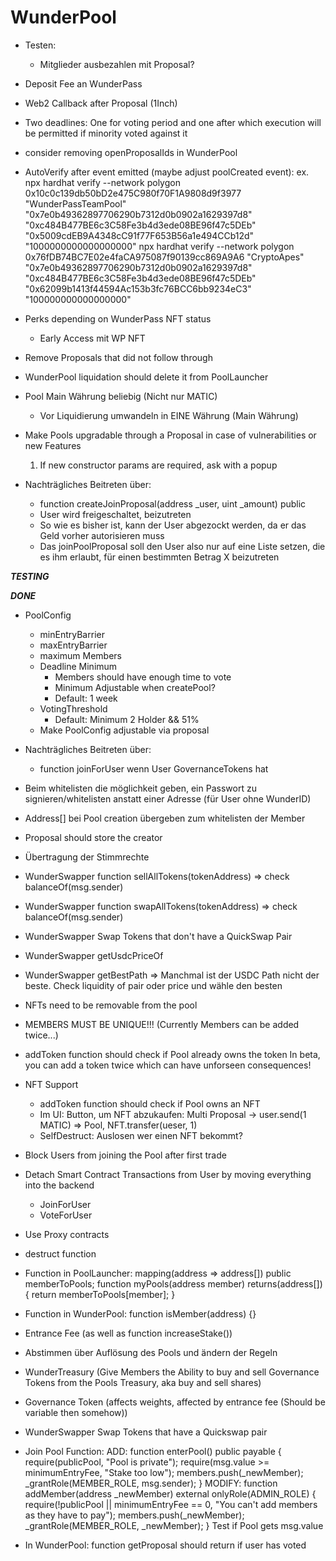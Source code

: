 # WunderPool

- Testen:

  - Mitglieder ausbezahlen mit Proposal?

- Deposit Fee an WunderPass

- Web2 Callback after Proposal (1Inch)

- Two deadlines: One for voting period and one after which execution will be permitted if minority voted against it

- consider removing openProposalIds in WunderPool

- AutoVerify after event emitted (maybe adjust poolCreated event):
  ex. npx hardhat verify --network polygon 0x10c0c139db50bD2e475C980f70F1A9808d9f3977 "WunderPassTeamPool" "0x7e0b49362897706290b7312d0b0902a1629397d8" "0xc484B477BE6c3C58Fe3b4d3ede08BE96f47c5DEb" "0x5009cdEB9A4348cC91f77F653B56a1e494CCb12d" "1000000000000000000"
  npx hardhat verify --network polygon 0x76fDB74BC7E02e4faCA975087f90139cc869A9A6 "CryptoApes" "0x7e0b49362897706290b7312d0b0902a1629397d8" "0xc484B477BE6c3C58Fe3b4d3ede08BE96f47c5DEb" "0x62099b1413f44594Ac153b3fc76BCC6bb9234eC3" "100000000000000000"

- Perks depending on WunderPass NFT status

  - Early Access mit WP NFT

- Remove Proposals that did not follow through

- WunderPool liquidation should delete it from PoolLauncher

- Pool Main Währung beliebig (Nicht nur MATIC)

  - Vor Liquidierung umwandeln in EINE Währung (Main Währung)

- Make Pools upgradable through a Proposal in case of vulnerabilities or new Features

  1. If new constructor params are required, ask with a popup

- Nachträgliches Beitreten über:

  - function createJoinProposal(address \_user, uint \_amount) public
  - User wird freigeschaltet, beizutreten
  - So wie es bisher ist, kann der User abgezockt werden, da er das Geld vorher autorisieren muss
  - Das joinPoolProposal soll den User also nur auf eine Liste setzen, die es ihm erlaubt, für einen bestimmten Betrag X beizutreten

**_TESTING_**

**_DONE_**

- PoolConfig

  - minEntryBarrier
  - maxEntryBarrier
  - maximum Members
  - Deadline Minimum
    - Members should have enough time to vote
    - Minimum Adjustable when createPool?
    - Default: 1 week
  - VotingThreshold
    - Default: Minimum 2 Holder && 51%
  - Make PoolConfig adjustable via proposal

- Nachträgliches Beitreten über:

  - function joinForUser wenn User GovernanceTokens hat

- Beim whitelisten die möglichkeit geben, ein Passwort zu signieren/whitelisten anstatt einer Adresse (für User ohne WunderID)

- Address[] bei Pool creation übergeben zum whitelisten der Member

- Proposal should store the creator

- Übertragung der Stimmrechte

- WunderSwapper function sellAllTokens(tokenAddress) => check balanceOf(msg.sender)

- WunderSwapper function swapAllTokens(tokenAddress) => check balanceOf(msg.sender)

- WunderSwapper Swap Tokens that don't have a QuickSwap Pair

- WunderSwapper getUsdcPriceOf

- WunderSwapper getBestPath => Manchmal ist der USDC Path nicht der beste. Check liquidity of pair oder price und wähle den besten

- NFTs need to be removable from the pool

- MEMBERS MUST BE UNIQUE!!! (Currently Members can be added twice...)

- addToken function should check if Pool already owns the token
  In beta, you can add a token twice which can have unforseen consequences!

- NFT Support

  - addToken function should check if Pool owns an NFT
  - Im UI: Button, um NFT abzukaufen: Multi Proposal -> user.send(1 MATIC) => Pool, NFT.transfer(ueser, 1)
  - SelfDestruct: Auslosen wer einen NFT bekommt?

- Block Users from joining the Pool after first trade

- Detach Smart Contract Transactions from User by moving everything into the backend

  - JoinForUser
  - VoteForUser

- Use Proxy contracts

- destruct function

- Function in PoolLauncher:
  mapping(address => address[]) public memberToPools;
  function myPools(address member) returns(address[]) {
  return memberToPools[member];
  }

- Function in WunderPool:
  function isMember(address) {}

- Entrance Fee (as well as function increaseStake())

- Abstimmen über Auflösung des Pools und ändern der Regeln

- WunderTreasury (Give Members the Ability to buy and sell Governance Tokens from the Pools Treasury, aka buy and sell shares)
- Governance Token (affects weights, affected by entrance fee (Should be variable then somehow))

- WunderSwapper Swap Tokens that have a Quickswap pair

- Join Pool Function:
  ADD: function enterPool() public payable {
  require(publicPool, "Pool is private");
  require(msg.value >= minimumEntryFee, "Stake too low");
  members.push(\_newMember);
  \_grantRole(MEMBER_ROLE, msg.sender);
  }
  MODIFY: function addMember(address \_newMember) external onlyRole(ADMIN_ROLE) {
  require(!publicPool || minimumEntryFee == 0, "You can't add members as they have to pay");
  members.push(\_newMember);
  \_grantRole(MEMBER_ROLE, \_newMember);
  }
  Test if Pool gets msg.value

- In WunderPool:
  function getProposal should return if user has voted
